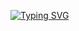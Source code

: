 
[![Typing SVG](https://readme-typing-svg.demolab.com/?lines=Im+like+Programming)](https://git.io/typing-svg)
